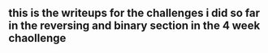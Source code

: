 ## this is the writeups for the challenges i did so far in the reversing and binary section in the 4 week chaollenge

